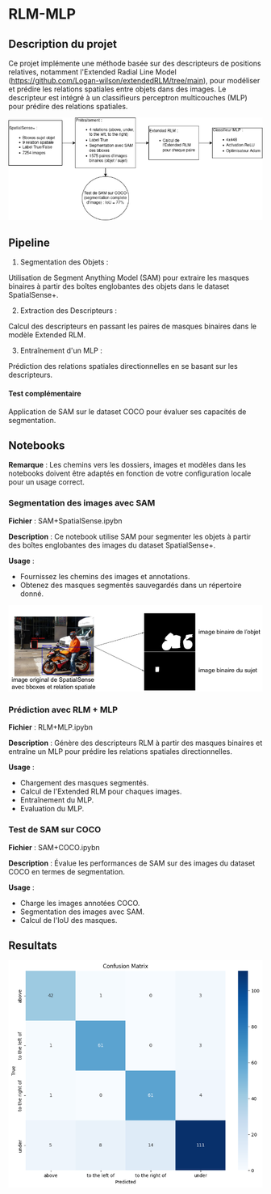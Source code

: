 # RLM-MLP

## Description du projet

Ce projet implémente une méthode basée sur des descripteurs de positions relatives, notamment l'Extended Radial Line Model (https://github.com/Logan-wilson/extendedRLM/tree/main), pour modéliser et prédire les relations spatiales entre objets dans des images. Le descripteur est intégré à un classifieurs perceptron multicouches (MLP) pour prédire des relations spatiales.

![screenshot](image/diagramme.png)

## Pipeline

1. Segmentation des Objets :

Utilisation de Segment Anything Model (SAM) pour extraire les masques binaires à partir des boîtes englobantes des objets dans le dataset SpatialSense+.

2. Extraction des Descripteurs :

Calcul des descripteurs en passant les paires de masques binaires dans le modèle Extended RLM.

3. Entraînement d'un MLP :

Prédiction des relations spatiales directionnelles en se basant sur les descripteurs.

#### Test complémentaire 

Application de SAM sur le dataset COCO pour évaluer ses capacités de segmentation.


## Notebooks

**Remarque** : Les chemins vers les dossiers, images et modèles dans les notebooks doivent être adaptés en fonction de votre configuration locale pour un usage correct.

### Segmentation des images avec SAM

**Fichier** : SAM+SpatialSense.ipybn

**Description** : Ce notebook utilise SAM pour segmenter les objets à partir des boîtes englobantes des images du dataset SpatialSense+.

**Usage** :

- Fournissez les chemins des images et annotations.
- Obtenez des masques segmentés sauvegardés dans un répertoire donné.

![screenshot](image/exemple.png)


### Prédiction avec RLM + MLP

**Fichier** : RLM+MLP.ipybn

**Description** : Génère des descripteurs RLM à partir des masques binaires et entraîne un MLP pour prédire les relations spatiales directionnelles.

**Usage** : 
- Chargement des masques segmentés.
- Calcul de l'Extended RLM pour chaques images.
- Entraînement du MLP.
- Evaluation du MLP.

### Test de SAM sur COCO

**Fichier** : SAM+COCO.ipybn

**Description** : Évalue les performances de SAM sur des images du dataset COCO en termes de segmentation.

**Usage** : 
- Charge les images annotées COCO.
- Segmentation des images avec SAM.
- Calcul de l'IoU des masques.

## Resultats

![screenshot](image/confusionMatrix.png)
